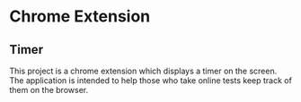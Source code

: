 # Chrome Extension
## Timer

This project is a chrome extension which displays a timer on the screen.
The application is intended to help those who take online tests keep track of them on the browser.
